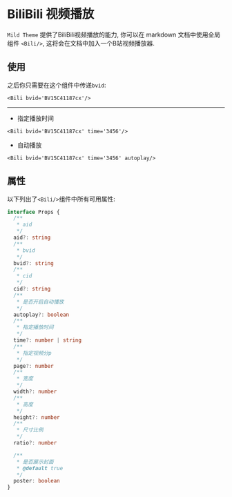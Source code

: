 # BiliBili 视频播放

`Mild Theme` 提供了BiliBili视频播放的能力, 你可以在 markdown 文档中使用全局组件 `<Bili/>`, 这将会在文档中加入一个B站视频播放器.

## 使用

之后你只需要在这个组件中传递`bvid`:

```vue
<Bili bvid='BV15C41187cx'/>
```

 <Bili bvid='BV1oH4y1c7Kk'/>

---

- 指定播放时间

```vue
<Bili bvid='BV15C41187cx' time='3456'/>
```

<Bili bvid='BV15C41187cx' time='3456'/>

- 自动播放

```vue
<Bili bvid='BV15C41187cx' time='3456' autoplay/>
```

<Bili bvid='BV15C41187cx' time='3456' autoplay/>

## 属性

以下列出了`<Bili/>`组件中所有可用属性:

```ts
interface Props {
  /**
   * aid
   */
  aid?: string
  /**
   * bvid
   */
  bvid?: string
  /**
   * cid
   */
  cid?: string
  /**
   * 是否开启自动播放
   */
  autoplay?: boolean
  /**
   * 指定播放时间
   */
  time?: number | string
  /**
   * 指定视频分p
   */
  page?: number
  /**
   * 宽度
   */
  width?: number
  /**
   * 高度
   */
  height?: number
  /**
   * 尺寸比例
   */
  ratio?: number

  /**
   * 是否展示封面
   * @default true
   */
  poster: boolean
}
```
